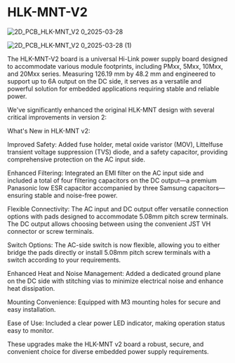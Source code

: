 # HLK-MNT-V2

![2D_PCB_HLK-MNT_V2 0_2025-03-28](https://github.com/user-attachments/assets/b2493a39-bc99-402b-a4dc-ad53b098cd0a)


![2D_PCB_HLK-MNT_V2 0_2025-03-28 (1)](https://github.com/user-attachments/assets/25705cee-2a43-4f97-be2d-c16664976052)


The HLK-MNT-V2 board is a universal Hi-Link power supply board designed to accommodate various module footprints, including PMxx, 5Mxx, 10Mxx, and 20Mxx series. Measuring 126.19 mm by 48.2 mm and engineered to support up to 6A output on the DC side, it serves as a versatile and powerful solution for embedded applications requiring stable and reliable power.

We've significantly enhanced the original HLK-MNT design with several critical improvements in version 2:

What's New in HLK-MNT v2:

Improved Safety: Added fuse holder, metal oxide varistor (MOV), Littelfuse transient voltage suppression (TVS) diode, and a safety capacitor, providing comprehensive protection on the AC input side.

Enhanced Filtering: Integrated an EMI filter on the AC input side and included a total of four filtering capacitors on the DC output—a premium Panasonic low ESR capacitor accompanied by three Samsung capacitors—ensuring stable and noise-free power.

Flexible Connectivity: The AC input and DC output offer versatile connection options with pads designed to accommodate 5.08mm pitch screw terminals. The DC output allows choosing between using the convenient JST VH connector or screw terminals.

Switch Options: The AC-side switch is now flexible, allowing you to either bridge the pads directly or install 5.08mm pitch screw terminals with a switch according to your requirements.

Enhanced Heat and Noise Management: Added a dedicated ground plane on the DC side with stitching vias to minimize electrical noise and enhance heat dissipation.

Mounting Convenience: Equipped with M3 mounting holes for secure and easy installation.

Ease of Use: Included a clear power LED indicator, making operation status easy to monitor.

These upgrades make the HLK-MNT v2 board a robust, secure, and convenient choice for diverse embedded power supply requirements.
